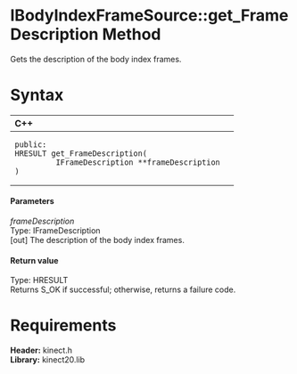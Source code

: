 IBodyIndexFrameSource::get\_FrameDescription Method  
===================================================  

Gets the description of the body index frames. <span id="syntaxSection"></span>

Syntax  
======  

<table>
<colgroup>
<col width="100%" />
</colgroup>
<thead>
<tr class="header">
<th align="left">C++</th>
</tr>
</thead>
<tbody>
<tr class="odd">
<td align="left"><pre><code>public:  
HRESULT get_FrameDescription(  
         IFrameDescription **frameDescription  
)</code></pre></td>
</tr>
</tbody>
</table>

<span id="ID4EG"></span>
#### Parameters  

*frameDescription*    
Type: IFrameDescription  
[out] The description of the body index frames.  

<span id="ID4EP"></span>
#### Return value  

Type: HRESULT  
Returns S\_OK if successful; otherwise, returns a failure code.  

<span id="requirements"></span>

Requirements  
============  

**Header:** kinect.h  
**Library:** kinect20.lib  



<!--Please do not edit the data in the comment block below.-->
<!--
TOCTitle : get_FrameDescription Method
RLTitle : IBodyIndexFrameSource::get_FrameDescription Method
KeywordK : get_FrameDescription method
KeywordK : IBodyIndexFrameSource::get_FrameDescription method
KeywordF : IBodyIndexFrameSource::get_FrameDescription
KeywordF : get_FrameDescription
KeywordF : Microsoft.Kinect.kinect.IBodyIndexFrameSource.get_FrameDescription(IFrameDescription@)
KeywordA : M:Microsoft.Kinect.kinect.IBodyIndexFrameSource.get_FrameDescription(IFrameDescription@)
AssetID : M:Microsoft.Kinect.kinect.IBodyIndexFrameSource.get_FrameDescription(IFrameDescription@)
Locale : en-us
CommunityContent : 1
APIType : Managed
APILocation : 
APIName : Microsoft.Kinect.kinect.IBodyIndexFrameSource::get_FrameDescription
TargetOS : Windows
TopicType : kbSyntax
DevLang : C++
DocSet : K4Wv2
ProjType : K4Wv2Proj
Technology : Kinect for Windows
Product : Kinect for Windows SDK v2
productversion : 20
-->
